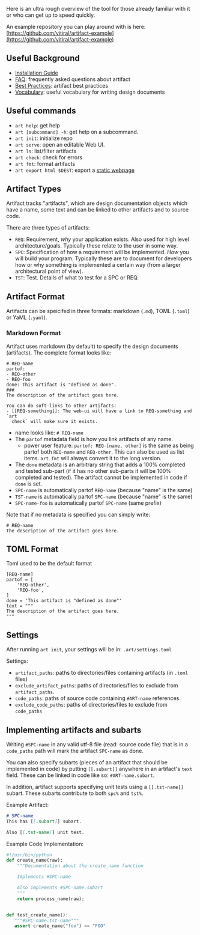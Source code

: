 Here is an ultra rough overview of the tool for those already familiar with it
or who can get up to speed quickly.

An example repository you can play around with is here:
[https://github.com/vitiral/artifact-example](https://github.com/vitiral/artifact-example)

## Useful Background
- [Installation Guide](./Installation.html)
- [FAQ](./FAQ.html): frequently asked questions about artifact
- [Best Practices](./BestPractices.html): artifact best practices
- [Vocabulary](./Vocabulary.html): useful vocabulary for writing design documents

[1]: https://vitiral.gitbooks.io/simple-quality/content/vocabulary.html

## Useful commands
- `art help`: get help
- `art [subcommand] -h`: get help on a subcommand.
- `art init`: initialize repo
- `art serve`: open an editable Web UI.
- `art ls`: list/filter artifacts
- `art check`: check for errors
- `art fmt`: format artifacts
- `art export html $DEST`: export a [static webpage](examples/part2/index.html)

[10]: https://vitiral.github.io/artifact-example

## Artifact Types
Artifact tracks "artifacts", which are design documentation objects which have
a name, some text and can be linked to other artifacts and to source code.

There are three types of artifacts:
- `REQ`: Requirement, _why_ your application exists. Also used for high level
  architecture/goals. Typically these relate to the user in some way.
- `SPC`: Specification of how a requirement will be implemented. _How_ you will
  build your program. Typically these are to document for developers how or why
  something is implemented a certain way (from a larger architectural point of
  view).
- `TST`: Test. Details of what to test for a SPC or REQ.

## Artifact Format
Artifacts can be speicifed in three formats: markdown (`.md`), TOML (`.toml`)
or YaML (`.yaml`).

### Markdown Format
Artifact uses markdown (by default) to specify the design documents (artifacts). The
complete format looks like:


    # REQ-name
    partof:
    - REQ-other
    - REQ-foo
    done: This artifact is "defined as done".
    ###
    The description of the artifact goes here.

    You can do soft-links to other artifacts:
    - [[REQ-something]]: The web-ui will have a link to REQ-something and `art
      check` will make sure it exists.


- name looks like: `# REQ-name`
- The `partof` metadata field is how you link artifacts of any name.
    - power user feature: `partof: REQ-[name, other]` is the same as being
      partof both `REQ-name` and `REQ-other`. This can also be used as list
      items. `art fmt` will always convert it to the long
      version.
- The `done` metadata is an arbitrary string that adds a 100% completed and tested sub-part
  (if it has no other sub-parts it will be 100% completed and tested). The
  artifact cannot be implemented in code if `done` is set.
- `SPC-name` is automatically partof `REQ-name` (because "name" is the same)
- `TST-name` is automatically partof `SPC-name` (because "name" is the same)
- `SPC-name-foo` is automatically partof `SPC-name` (same prefix)

Note that if no metadata is specified you can simply write:
```
# REQ-name
The description of the artifact goes here.
```

## TOML Format

Toml used to be the default format

    [REQ-name]
    partof = [
        'REQ-other',
        'REQ-foo',
    ]
    done = 'This artifact is "defined as done"'
    text = """
    The description of the artifact goes here.
    """


## Settings
After running `art init`, your settings will be in: `.art/settings.toml`

Settings:
- `artifact_paths`: paths to directories/files containing artifacts (in `.toml`
  files)
- `exclude_artifact_paths`: paths of directories/files to exclude from
  `artifact_paths`.
- `code_paths`: paths of source code containing `#ART-name` references.
- `exclude_code_paths`: paths of directories/files to exclude from `code_paths`

## Implementing artifacts and subarts
Writing `#SPC-name` in any valid utf-8 file (read: source code file) that is in
a `code_paths` path will mark the artifact `SPC-name` as done.

You can also specify subarts (pieces of an artifact that should be implemented
in code) by putting `[[.subart]]` anywhere in an artifact's `text` field. These
can be linked in code like so: `#ART-name.subart`.

In addition, artifact supports specifying unit tests using a `[[.tst-name]]`
subart. These subarts contribute to both `spc%` and `tst%`.

Example Artifact:
```markdown
# SPC-name
This has [[.subart]] subart.

Also [[.tst-name]] unit test.
```

Example Code Implementation:
```python
#!/usr/bin/python
def create_name(raw):
    """Documentation about the create_name function

    Implements #SPC-name

    Also implements #SPC-name.subart
    """
    return process_name(raw);


def test_create_name():
   """#SPC-name.tst-name"""
   assert create_name("foo") == "FOO"
```
